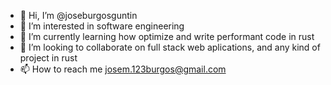 - 👋 Hi, I’m @joseburgosguntin
- 👀 I’m interested in software engineering
- 🌱 I’m currently learning how optimize and write performant code in rust
- 💞️ I’m looking to collaborate on full stack web aplications, and any kind of project in rust
- 📫 How to reach me josem.123burgos@gmail.com

<!---
joseburgosguntin/joseburgosguntin is a ✨ special ✨ repository because its `README.md` (this file) appears on your GitHub profile.
You can click the Preview link to take a look at your changes.
--->
